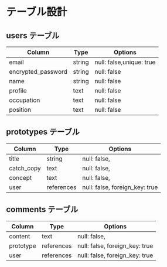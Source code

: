 # テーブル設計

## users テーブル

| Column             | Type   | Options                  |
| ------------------ | ------ | ------------------------ |
| email              | string | null: false,unique: true |
| encrypted_password | string | null: false              |
| name               | string | null: false              |
| profile            | text   | null: false              |
| occupation         | text   | null: false              |
| position           | text   | null: false              |

## prototypes テーブル

| Column       | Type       | Options                        |
| ------------ | ---------- | ------------------------------ |
| title        | string     | null: false,                   |
| catch_copy   | text       | null: false,                   |
| concept      | text       | null: false,                   |
| user         | references | null: false, foreign_key: true |

## comments テーブル

| Column       | Type       | Options                        |
| ------------ | ---------- | ------------------------------ |
| content      | text       | null: false,                   |
| prototype    | references | null: false, foreign_key: true |
| user         | references | null: false, foreign_key: true |
